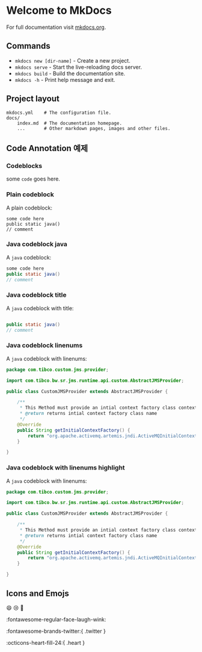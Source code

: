 # Welcome to MkDocs

For full documentation visit [mkdocs.org](https://www.mkdocs.org).

## Commands

* `mkdocs new [dir-name]` - Create a new project.
* `mkdocs serve` - Start the live-reloading docs server.
* `mkdocs build` - Build the documentation site.
* `mkdocs -h` - Print help message and exit.

## Project layout

    mkdocs.yml    # The configuration file.
    docs/
        index.md  # The documentation homepage.
        ...       # Other markdown pages, images and other files.

## Code Annotation 예제

### Codeblocks

some `code` goes here.

### Plain codeblock

A plain codeblock:

```
some code here
public static java()
// comment
```


### Java codeblock java

A `java` codeblock:

```java
some code here
public static java()
// comment
```



### Java codeblock title

A `java` codeblock with title:

```java title="sample.java"

public static java()
// comment
```


### Java codeblock linenums

A `java` codeblock with linenums:

```java title="sample.java" linenums="1"
package com.tibco.custom.jms.provider;

import com.tibco.bw.sr.jms.runtime.api.custom.AbstractJMSProvider;

public class CustomJMSProvider extends AbstractJMSProvider {

	/**
	 * This Method must provide an intial context factory class context to get corresponding JMS Provider object
	 * @return returns intial context factory class name 
	 */
	@Override
	public String getInitialContextFactory() {
		return "org.apache.activemq.artemis.jndi.ActiveMQInitialContextFactory";
	}

}
```


### Java codeblock with linenums highlight

A `java` codeblock with linenums:

```java title="sample.java" linenums="1" hl_lines="12 13"
package com.tibco.custom.jms.provider;

import com.tibco.bw.sr.jms.runtime.api.custom.AbstractJMSProvider;

public class CustomJMSProvider extends AbstractJMSProvider {

	/**
	 * This Method must provide an intial context factory class context to get corresponding JMS Provider object
	 * @return returns intial context factory class name 
	 */
	@Override
	public String getInitialContextFactory() {
		return "org.apache.activemq.artemis.jndi.ActiveMQInitialContextFactory";
	}

}
```

## Icons and Emojs

:smile: :cry: :pray:

:fontawesome-regular-face-laugh-wink:

:fontawesome-brands-twitter:{ .twitter }

:octicons-heart-fill-24:{ .heart }
